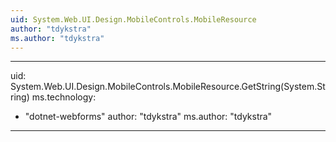 ```yaml
---
uid: System.Web.UI.Design.MobileControls.MobileResource
author: "tdykstra"
ms.author: "tdykstra"
---
```


---
uid: System.Web.UI.Design.MobileControls.MobileResource.GetString(System.String)
ms.technology: 
  - "dotnet-webforms"
author: "tdykstra"
ms.author: "tdykstra"
---
